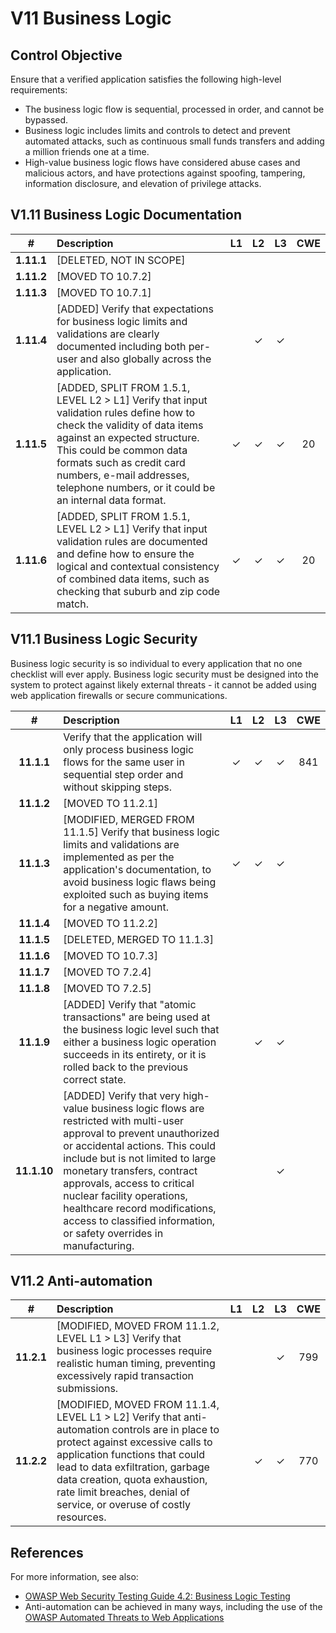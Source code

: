 # V11 Business Logic

## Control Objective

Ensure that a verified application satisfies the following high-level requirements:

* The business logic flow is sequential, processed in order, and cannot be bypassed.
* Business logic includes limits and controls to detect and prevent automated attacks, such as continuous small funds transfers and adding a million friends one at a time.
* High-value business logic flows have considered abuse cases and malicious actors, and have protections against spoofing, tampering, information disclosure, and elevation of privilege attacks.

## V1.11 Business Logic Documentation

| # | Description | L1 | L2 | L3 | CWE |
| :---: | :--- | :---: | :---: | :---: | :---: |
| **1.11.1** | [DELETED, NOT IN SCOPE] | | | | |
| **1.11.2** | [MOVED TO 10.7.2] | | | | |
| **1.11.3** | [MOVED TO 10.7.1] | | | | |
| **1.11.4** | [ADDED] Verify that expectations for business logic limits and validations are clearly documented including both per-user and also globally across the application. | | ✓ | ✓ | |
| **1.11.5** | [ADDED, SPLIT FROM 1.5.1, LEVEL L2 > L1] Verify that input validation rules define how to check the validity of data items against an expected structure. This could be common data formats such as credit card numbers, e-mail addresses, telephone numbers, or it could be an internal data format. | ✓ | ✓ | ✓ | 20 |
| **1.11.6** | [ADDED, SPLIT FROM 1.5.1, LEVEL L2 > L1] Verify that input validation rules are documented and define how to ensure the logical and contextual consistency of combined data items, such as checking that suburb and zip code match. | ✓ | ✓ | ✓ | 20 |

## V11.1 Business Logic Security

Business logic security is so individual to every application that no one checklist will ever apply. Business logic security must be designed into the system to protect against likely external threats - it cannot be added using web application firewalls or secure communications.

| # | Description | L1 | L2 | L3 | CWE |
| :---: | :--- | :---: | :---: | :---: | :---: |
| **11.1.1** | Verify that the application will only process business logic flows for the same user in sequential step order and without skipping steps. | ✓ | ✓ | ✓ | 841 |
| **11.1.2** | [MOVED TO 11.2.1] | | | | |
| **11.1.3** | [MODIFIED, MERGED FROM 11.1.5] Verify that business logic limits and validations are implemented as per the application's documentation, to avoid business logic flaws being exploited such as buying items for a negative amount. | ✓ | ✓ | ✓ | |
| **11.1.4** | [MOVED TO 11.2.2] | | | | |
| **11.1.5** | [DELETED, MERGED TO 11.1.3] | | | | |
| **11.1.6** | [MOVED TO 10.7.3] | | | | |
| **11.1.7** | [MOVED TO 7.2.4] | | | | |
| **11.1.8** | [MOVED TO 7.2.5] | | | | |
| **11.1.9** | [ADDED] Verify that "atomic transactions" are being used at the business logic level such that either a business logic operation succeeds in its entirety, or it is rolled back to the previous correct state. | | ✓ | ✓ | |
| **11.1.10** | [ADDED] Verify that very high-value business logic flows are restricted with multi-user approval to prevent unauthorized or accidental actions. This could include but is not limited to large monetary transfers, contract approvals, access to critical nuclear facility operations, healthcare record modifications, access to classified information, or safety overrides in manufacturing. | | | ✓ | |

## V11.2 Anti-automation

| # | Description | L1 | L2 | L3 | CWE |
| :---: | :--- | :---: | :---: | :---: | :---: |
| **11.2.1** | [MODIFIED, MOVED FROM 11.1.2, LEVEL L1 > L3] Verify that business logic processes require realistic human timing, preventing excessively rapid transaction submissions. | | | ✓ | 799 |
| **11.2.2** | [MODIFIED, MOVED FROM 11.1.4, LEVEL L1 > L2] Verify that anti-automation controls are in place to protect against excessive calls to application functions that could lead to data exfiltration, garbage data creation, quota exhaustion, rate limit breaches, denial of service, or overuse of costly resources. | | ✓ | ✓ | 770 |

## References

For more information, see also:

* [OWASP Web Security Testing Guide 4.2: Business Logic Testing](https://owasp.org/www-project-web-security-testing-guide/v42/4-Web_Application_Security_Testing/10-Business_Logic_Testing/README)
* Anti-automation can be achieved in many ways, including the use of the [OWASP Automated Threats to Web Applications](https://owasp.org/www-project-automated-threats-to-web-applications/)
